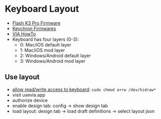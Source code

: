 # Keyboard Layout

- [Flash K3 Pro Firmware](https://www.keychron.com/blogs/archived/k3-pro-factory-reset-and-firmware-flash)
- [Keychron Firmwares](https://www.keychron.com/pages/firmware)
- [VIA HowTo](https://www.keychron.com/blogs/archived/how-to-use-via-to-program-your-keyboard)
- Keyboard has four layers (0-3):
  - 0: Mac/iOS default layer 
  - 1: Mac/iOS mod layer 
  - 2: Windows/Android default layer 
  - 3: Windows/Android mod layer 

## Use layout

- [allow read/write access to keyboard](https://bbs.archlinux.org/viewtopic.php?pid=2099248#p2099248): `sudo chmod a+rw /dev/hidraw*`
- visit usevia.app
- authorize device
- enable design tab: config -> show design tab
- load layout: design tab -> load draft definitions -> select layout json

